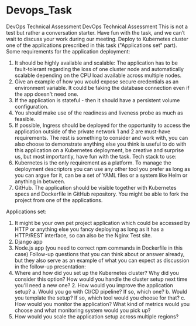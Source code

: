 # Devops_Task
DevOps Technical Assessment
DevOps Technical Assessment
This is not a test but rather a conversation starter. Have fun with the task, and we can’t wait to
discuss your work during our meeting.
Deploy to Kubernetes cluster one of the applications prescribed in this task ("Applications set"
part).
Some requirements for the application deployment:
1. It should be highly available and scalable: The application has to be fault-tolerant regarding
the loss of one cluster node and automatically scalable depending on the CPU load available
across multiple nodes.
2. Give an example of how you would expose secure credentials as an environment variable.
It could be faking the database connection even if the app doesn't need one.
3. If the application is stateful - then it should have a persistent volume configuration.
4. You should make use of the readiness and liveness probe as much as feasible.
5. If possible, Ingress should be deployed for the opportunity to access the application
outside of the private network
1 and 2 are must-have requirements. The rest is something to consider and work with, you
can also choose to demonstrate anything else you think is useful to do with this application on
a Kubernetes deployment, be creative and surprise us, but most importantly, have fun with the
task.
Tech stack to use:
1. Kubernetes is the only requirement as a platform. To manage the deployment descriptors
you can use any other tool you prefer as long as you can argue for it, can be a set of
YAML files or a system like Helm or anything in between.
2. GitHub. The application should be visible together with Kubernetes specs and Dockerfile
in GitHub repository. You might be able to fork the project from one of the applications.

Applications set:
1. It might be your own pet project application which could be accessed by HTTP or
anything else you fancy deploying as long as it has a HTTP/REST interface, so can also
be the Nginx Test site.
2. Django app
3. Node.js app (you need to correct npm commands in Dockerfile in this case)
Follow-up questions that you can think about or answer already, but they also serve
as an example of what you can expect as discussion in the follow-up
presentation:
1. Where and how did you set up the Kubernetes cluster? Why did you consider this
option? How would you handle the cluster setup next time you'll need a new one? 2.
How would you improve the application setup?
a. Would you go with CI/CD pipeline? If so, which one?
b. Would you template the setup? If so, which tool would you choose for that? c.
How would you monitor the application? What kind of metrics would you choose
and what monitoring system would you pick up?
3. How would you scale the application setup across multiple regions?

